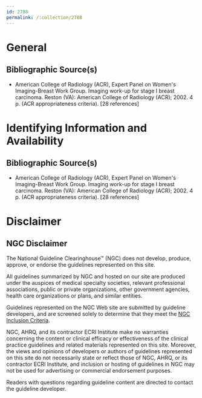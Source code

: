 ```yaml
---
id: 2788
permalink: /:collection/2788
---
```


# General

## Bibliographic Source(s)

- American College of Radiology (ACR), Expert Panel on Women's Imaging-Breast Work Group. Imaging work-up for stage I breast carcinoma. Reston (VA): American College of Radiology (ACR); 2002. 4 p. (ACR appropriateness criteria). [28 references]

# Identifying Information and Availability

## Bibliographic Source(s)

- American College of Radiology (ACR), Expert Panel on Women's Imaging-Breast Work Group. Imaging work-up for stage I breast carcinoma. Reston (VA): American College of Radiology (ACR); 2002. 4 p. (ACR appropriateness criteria). [28 references]

# Disclaimer

## NGC Disclaimer

The National Guideline Clearinghouse™ (NGC) does not develop, produce, approve, or endorse the guidelines represented on this site.

All guidelines summarized by NGC and hosted on our site are produced under the auspices of medical specialty societies, relevant professional associations, public or private organizations, other government agencies, health care organizations or plans, and similar entities.

Guidelines represented on the NGC Web site are submitted by guideline developers, and are screened solely to determine that they meet the [NGC Inclusion Criteria](/help-and-about/summaries/inclusion-criteria).

NGC, AHRQ, and its contractor ECRI Institute make no warranties concerning the content or clinical efficacy or effectiveness of the clinical practice guidelines and related materials represented on this site. Moreover, the views and opinions of developers or authors of guidelines represented on this site do not necessarily state or reflect those of NGC, AHRQ, or its contractor ECRI Institute, and inclusion or hosting of guidelines in NGC may not be used for advertising or commercial endorsement purposes.

Readers with questions regarding guideline content are directed to contact the guideline developer.


